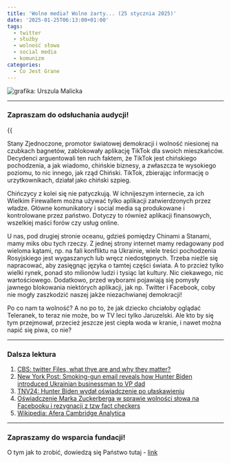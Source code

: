 ```yaml
---
title: 'Wolne media? Wolne żarty... (25 stycznia 2025)'
date: '2025-01-25T06:13:00+01:00'
tags:
  - twitter
  - służby
  - wolność słowa
  - social media
  - komunizm
categories:
  - Co Jest Grane
---
```


![grafika: Urszula Malicka](/uploads/CJG_96_2025_01_25.png)

---

### Zapraszam do odsłuchania audycji!

{{<audio src="audio/LONG CJG_96_2025_01_25.mp3">}}

Stany Zjednoczone, promotor światowej demokracji i wolność niesionej na czubkach bagnetów, zablokowały aplikację TikTok dla swoich mieszkańców. Decydenci arguentowali ten ruch faktem, że TikTok jest chińskiego pochodzenia, a jak wiadomo, chińskie biznesy, a zwłaszcza te wysokiego poziomu, to nic innego, jak rząd Chiński. TikTok, zbierając informację o urzytkownikach, działał jako chiński szpieg.

Chińczycy z kolei się nie patyczkują. W ichnijeszym internecie, za ich Wielkim Firewallem można używać tylko aplikacji zatwierdzonych przez władze. Główne komunikatory i social media są produkowane i kontrolowane przez państwo. Dotyczy to również aplikacji finansowych, wszelkiej maści forów czy usług online.

U nas, pod drugiej stronie oceanu, gdzieś pomiędzy Chinami a Stanami, mamy miks obu tych rzeczy. Z jednej strony internet mamy redagowany pod wieloma kątami, np. na fali konfliktu na Ukrainie, wiele treści pochodzenia Rosyjskiego jest wygaszanych lub wręcz niedostępnych. Trzeba nieźle się napracować, aby zasięgnąc języka o tamtej części świata. A to przcież tylko wielki rynek, ponad sto milionów ludzi i tysiąc lat kultury. Nic ciekawego, nic wartościowego.
Dodatkowo, przed wyborami pojawiają się pomysły jawnego blokowania niektórych aplikacji, jak np. Twitter i Facebook, coby nie mogły zaszkodzić naszej jakże niezachwianej demokracji!  

Po co nam ta wolność? A no po to, że jak dziecko chciałoby oglądać Teleranek, to teraz nie może, bo w TV leci tylko Jaruzelski. Ale kto by się tym przejmował, przecież jeszcze jest ciepła woda w kranie, i nawet można napić się piwa, co nie? 

---

### Dalsza lektura

1. [CBS: twitter Files, what thye are and why they matter?](https://www.cbsnews.com/news/twitter-files-matt-taibbi-bari-weiss-michael-shellenberger-elon-musk/)
2. [New York Post: Smoking-gun email reveals how Hunter Biden introduced Ukrainian businessman to VP dad](https://nypost.com/2020/10/14/email-reveals-how-hunter-biden-introduced-ukrainian-biz-man-to-dad/)
3. [TNV24: Hunter Biden wydał oświadczenie po ułaskawieniu](https://tvn24.pl/swiat/hunter-biden-oswiadczenie-po-ulaskawieniu-przez-joe-bidena-nigdy-go-nie-wezme-za-pewnik-st8203987)
4. [Oświadczenie Marka Zuckerberga w sprawie wolności słowa na Facebooku i rezygnacji z tzw fact checkers](https://www.facebook.com/zuck/videos/1525382954801931/)
5. [Wikipedia: Afera Cambridge Analytica](https://pl.wikipedia.org/wiki/Afera_Cambridge_Analytica)

---

### Zapraszamy do wsparcia fundacji!

O tym jak to zrobić, dowiedzą się Państwo tutaj - [link](https://audycje.com.pl/posts/wsparcie/)